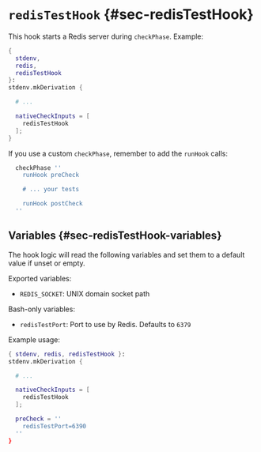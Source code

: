 
# `redisTestHook` {#sec-redisTestHook}

This hook starts a Redis server during `checkPhase`. Example:

```nix
{
  stdenv,
  redis,
  redisTestHook
}:
stdenv.mkDerivation {

  # ...

  nativeCheckInputs = [
    redisTestHook
  ];
}
```

If you use a custom `checkPhase`, remember to add the `runHook` calls:
```nix
  checkPhase ''
    runHook preCheck

    # ... your tests

    runHook postCheck
  ''
```

## Variables {#sec-redisTestHook-variables}

The hook logic will read the following variables and set them to a default value if unset or empty.

Exported variables:

- `REDIS_SOCKET`: UNIX domain socket path

Bash-only variables:

 - `redisTestPort`: Port to use by Redis. Defaults to `6379`

Example usage:

```nix
{ stdenv, redis, redisTestHook }:
stdenv.mkDerivation {

  # ...

  nativeCheckInputs = [
    redisTestHook
  ];

  preCheck = ''
    redisTestPort=6390
  ''
}
